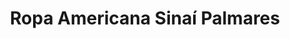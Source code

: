 ---
title: "Ropa Americana Sinaí Palmares"
url: /palmares/ropa-americana-sinai-palmares/
shop: ropa
---